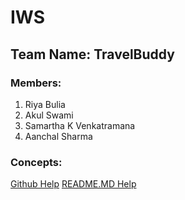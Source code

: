# IWS
## Team Name: TravelBuddy
### Members:
1. Riya Bulia
2. Akul Swami
3. Samartha K Venkatramana
4. Aanchal Sharma
### Concepts:



[Github Help](https://help.github.com/articles/adding-an-existing-project-to-github-using-the-command-line/)
[README.MD Help](https://help.github.com/articles/basic-writing-and-formatting-syntax/#styling-text)
